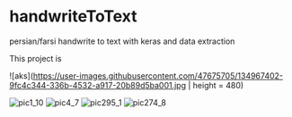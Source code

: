# handwriteToText
persian/farsi handwrite to text with keras and data extraction

This project is 

![aks](https://user-images.githubusercontent.com/47675705/134967402-9fc4c344-336b-4532-a917-20b89d5ba001.jpg | height = 480)


![pic1_10](https://user-images.githubusercontent.com/47675705/134947355-82918cca-3223-4371-9084-0952665bcb09.png)                    ![pic4_7](https://user-images.githubusercontent.com/47675705/134947407-c31aa19e-74f1-4f15-9f9f-55d25964c725.png)                   ![pic295_1](https://user-images.githubusercontent.com/47675705/134947605-9592e9f1-eba0-4a00-b00b-9105f575e691.png)                    ![pic274_8](https://user-images.githubusercontent.com/47675705/134952721-ea57c389-2c23-4372-b981-d394a6559da2.png)


